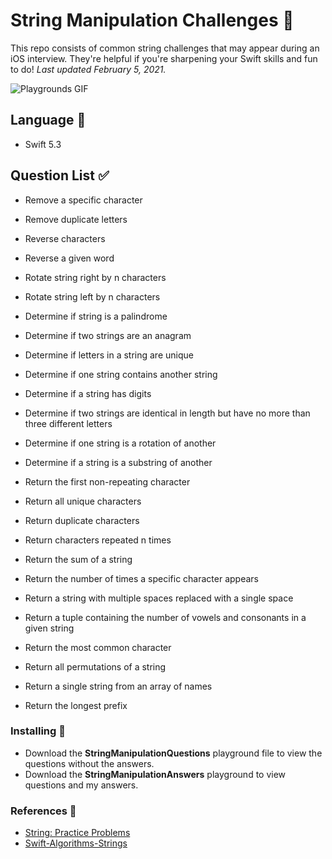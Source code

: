 # String Manipulation Challenges 🚀
This repo consists of common string challenges that may appear during an iOS interview. They're helpful if you're sharpening your Swift skills and fun to do! *Last updated February 5, 2021.* 
 
 ![Playgrounds GIF](https://media.giphy.com/media/l41YgDnHkMxVls4P6/giphy.gif)
  
## Language 🐥
* Swift 5.3 

## Question List ✅
 * Remove a specific character
 * Remove duplicate letters
 
 * Reverse characters
 * Reverse a given word
 
 * Rotate string right by n characters
 * Rotate string left by n characters
 
 * Determine if string is a palindrome
 * Determine if two strings are an anagram
 * Determine if letters in a string are unique
 * Determine if one string contains another string
 * Determine if a string has digits
 * Determine if two strings are identical in length but have no more than three different letters
 * Determine if one string is a rotation of another
 * Determine if a string is a substring of another
 
 * Return the first non-repeating character
 * Return all unique characters
 * Return duplicate characters
 * Return characters repeated n times
 * Return the sum of a string
 * Return the number of times a specific character appears
 * Return a string with multiple spaces replaced with a single space
 * Return a tuple containing the number of vowels and consonants in a given string
 * Return the most common character
 * Return all permutations of a string
 * Return a single string from an array of names
 * Return the longest prefix 
 

### Installing 🤖
* Download the **StringManipulationQuestions** playground file to view the questions without the answers.
* Download the **StringManipulationAnswers** playground to view questions and my answers.

### References 🔖
* [String: Practice Problems](https://medium.com/techie-delight/string-practice-problems-i-c64e073a7138)
* [Swift-Algorithms-Strings](https://github.com/kingreza/Swift-Algorithms-Strings-)
 


